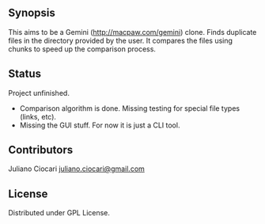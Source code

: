 ## Synopsis

This aims to be a Gemini (http://macpaw.com/gemini) clone. Finds duplicate files in the 
directory provided by the user. It compares the files using chunks to 
speed up the comparison process.

## Status

Project unfinished.

- Comparison algorithm is done. Missing testing for special file types (links, etc).
- Missing the GUI stuff. For now it is just a CLI tool.

## Contributors

Juliano Ciocari <juliano.ciocari@gmail.com>

## License

Distributed under GPL License.
